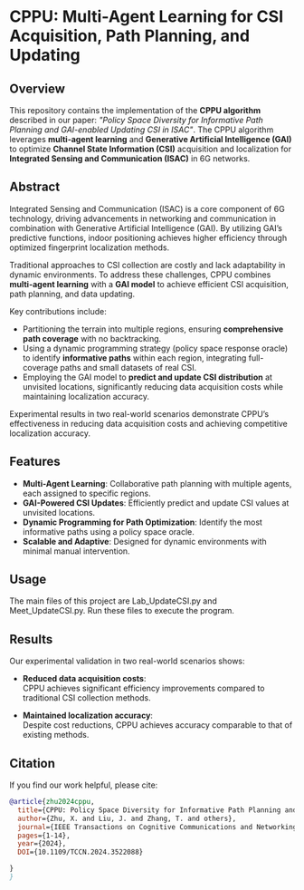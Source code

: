 # CPPU: Multi-Agent Learning for CSI Acquisition, Path Planning, and Updating

## Overview
This repository contains the implementation of the **CPPU algorithm** described in our paper: *"Policy Space Diversity for Informative Path Planning and GAI-enabled Updating CSI in ISAC"*. The CPPU algorithm leverages **multi-agent learning** and **Generative Artificial Intelligence (GAI)** to optimize **Channel State Information (CSI)** acquisition and localization for **Integrated Sensing and Communication (ISAC)** in 6G networks.

## Abstract
Integrated Sensing and Communication (ISAC) is a core component of 6G technology, driving advancements in networking and communication in combination with Generative Artificial Intelligence (GAI). By utilizing GAI’s predictive functions, indoor positioning achieves higher efficiency through optimized fingerprint localization methods.

Traditional approaches to CSI collection are costly and lack adaptability in dynamic environments. To address these challenges, CPPU combines **multi-agent learning** with a **GAI model** to achieve efficient CSI acquisition, path planning, and data updating.

Key contributions include:
- Partitioning the terrain into multiple regions, ensuring **comprehensive path coverage** with no backtracking.
- Using a dynamic programming strategy (policy space response oracle) to identify **informative paths** within each region, integrating full-coverage paths and small datasets of real CSI.
- Employing the GAI model to **predict and update CSI distribution** at unvisited locations, significantly reducing data acquisition costs while maintaining localization accuracy.

Experimental results in two real-world scenarios demonstrate CPPU’s effectiveness in reducing data acquisition costs and achieving competitive localization accuracy.

## Features
- **Multi-Agent Learning**: Collaborative path planning with multiple agents, each assigned to specific regions.
- **GAI-Powered CSI Updates**: Efficiently predict and update CSI values at unvisited locations.
- **Dynamic Programming for Path Optimization**: Identify the most informative paths using a policy space oracle.
- **Scalable and Adaptive**: Designed for dynamic environments with minimal manual intervention.

## Usage
The main files of this project are Lab_UpdateCSI.py and Meet_UpdateCSI.py. Run these files to execute the program.

## Results
Our experimental validation in two real-world scenarios shows:

- **Reduced data acquisition costs**:  
  CPPU achieves significant efficiency improvements compared to traditional CSI collection methods.

- **Maintained localization accuracy**:  
  Despite cost reductions, CPPU achieves accuracy comparable to that of existing methods.

## Citation
If you find our work helpful, please cite:
```bibtex
@article{zhu2024cppu,
  title={CPPU: Policy Space Diversity for Informative Path Planning and GAI-enabled Updating CSI in ISAC},
  author={Zhu, X. and Liu, J. and Zhang, T. and others},
  journal={IEEE Transactions on Cognitive Communications and Networking},
  pages={1-14},
  year={2024},
  DOI={10.1109/TCCN.2024.3522088}

}
}

